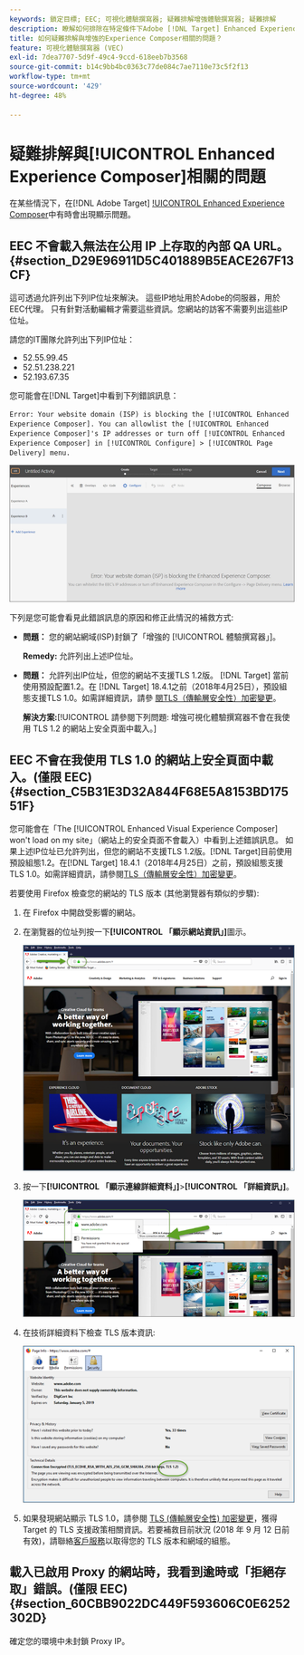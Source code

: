 ```yaml
---
keywords: 鎖定目標; EEC; 可視化體驗撰寫器; 疑難排解增強體驗撰寫器; 疑難排解
description: 瞭解如何排除在特定條件下Adobe [!DNL Target] Enhanced Experience Composer(EEC)中有時會出現的問題。
title: 如何疑難排解與增強的Experience Composer相關的問題？
feature: 可視化體驗撰寫器 (VEC)
exl-id: 7dea7707-5d9f-49c4-9ccd-618eeb7b3568
source-git-commit: b14c9bb4bc0363c77de084c7ae7110e73c5f2f13
workflow-type: tm+mt
source-wordcount: '429'
ht-degree: 48%

---
```


# 疑難排解與[!UICONTROL Enhanced Experience Composer]相關的問題

在某些情況下，在[!DNL Adobe Target] [!UICONTROL Enhanced Experience Composer](EEC)中有時會出現顯示問題。

## EEC 不會載入無法在公用 IP 上存取的內部 QA URL。 {#section_D29E96911D5C401889B5EACE267F13CF}

這可透過允許列出下列IP位址來解決。 這些IP地址用於Adobe的伺服器，用於EEC代理。 只有針對活動編輯才需要這些資訊。您網站的訪客不需要列出這些IP位址。

請您的IT團隊允許列出下列IP位址：

* 52.55.99.45
* 52.51.238.221
* 52.193.67.35

您可能會在[!DNL Target]中看到下列錯誤訊息：

`Error: Your website domain (ISP) is blocking the [!UICONTROL Enhanced Experience Composer]. You can allowlist the [!UICONTROL Enhanced Experience Composer]'s IP addresses or turn off [!UICONTROL Enhanced Experience Composer] in [!UICONTROL Configure] > [!UICONTROL Page Delivery] menu.`

![](assets/EEC_error.png)

下列是您可能會看見此錯誤訊息的原因和修正此情況的補救方式:

* **問題：** 您的網站網域(ISP)封鎖了「增強的 [!UICONTROL 體驗撰寫器」]。

   **Remedy:** 允許列出上述IP位址。

* **問題：** 允許列出IP位址，但您的網站不支援TLS 1.2版。 [!DNL Target] 當前使用預設配置1.2。在 [!DNL Target] 18.4.1之前（2018年4月25日），預設組態支援TLS 1.0。如需詳細資訊，請參 [閱TLS（傳輸層安全性）加密變更](/help/c-implementing-target/c-considerations-before-you-implement-target/tls-transport-layer-security-encryption.md#concept_CC1001E9D3AE4BABAF90B8311B0A6451)。

   **解決方案:**[!UICONTROL  請參閱下列問題: 增強可視化體驗撰寫器不會在我使用 TLS 1.2 的網站上安全頁面中載入。]

## EEC 不會在我使用 TLS 1.0 的網站上安全頁面中載入。(僅限 EEC) {#section_C5B31E3D32A844F68E5A8153BD17551F}

您可能會在「The [!UICONTROL Enhanced Visual Experience Composer] won&#39;t load on my site」（網站上的安全頁面不會載入）中看到上述錯誤訊息。 如果上述IP位址已允許列出，但您的網站不支援TLS 1.2版。[!DNL Target]目前使用預設組態1.2。在[!DNL Target] 18.4.1（2018年4月25日）之前，預設組態支援TLS 1.0。如需詳細資訊，請參閱[TLS（傳輸層安全性）加密變更](/help/c-implementing-target/c-considerations-before-you-implement-target/tls-transport-layer-security-encryption.md#concept_CC1001E9D3AE4BABAF90B8311B0A6451)。

若要使用 Firefox 檢查您的網站的 TLS 版本 (其他瀏覽器有類似的步驟):

1. 在 Firefox 中開啟受影響的網站。
1. 在瀏覽器的位址列按一下&#x200B;**[!UICONTROL 「顯示網站資訊」]**&#x200B;圖示。

   ![](assets/firefox_more_info.png)

1. 按一下&#x200B;**[!UICONTROL 「顯示連線詳細資料」]**>**[!UICONTROL 「詳細資訊」]**。

   ![](assets/firefox_more_info_2.png)

1. 在技術詳細資料下檢查 TLS 版本資訊:

   ![](assets/firefox_more_info_3.png)

1. 如果發現網站顯示 TLS 1.0，請參閱 [TLS (傳輸層安全性) 加密變更](/help/c-implementing-target/c-considerations-before-you-implement-target/tls-transport-layer-security-encryption.md#concept_CC1001E9D3AE4BABAF90B8311B0A6451)，獲得 Target 的 TLS 支援政策相關資訊。若要補救目前狀況 (2018 年 9 月 12 日前有效)，請聯絡[客戶服務](/help/cmp-resources-and-contact-information.md#reference_ACA3391A00EF467B87930A450050077C)以取得您的 TLS 版本和網域的組態。

## 載入已啟用 Proxy 的網站時，我看到逾時或「拒絕存取」錯誤。(僅限 EEC) {#section_60CBB9022DC449F593606C0E6252302D}

確定您的環境中未封鎖 Proxy IP。
